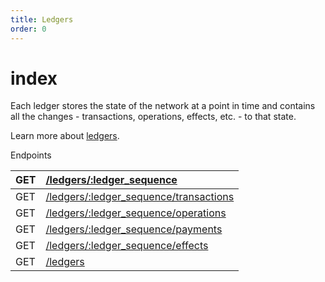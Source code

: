 ```yaml
---
title: Ledgers
order: 0
---
```


# index

Each ledger stores the state of the network at a point in time and contains all the changes - transactions, operations, effects, etc. - to that state.

Learn more about [ledgers](../../../glossary/ledger.md).

Endpoints

| GET | [/ledgers/:ledger\_sequence](https://developers.stellar.org/api/resources/ledgers/single/) |
| :--- | :--- |
| GET | [/ledgers/:ledger\_sequence/transactions](https://developers.stellar.org/api/resources/ledgers/transactions/) |
| GET | [/ledgers/:ledger\_sequence/operations](https://developers.stellar.org/api/resources/ledgers/operations/) |
| GET | [/ledgers/:ledger\_sequence/payments](https://developers.stellar.org/api/resources/ledgers/payments/) |
| GET | [/ledgers/:ledger\_sequence/effects](https://developers.stellar.org/api/resources/ledgers/effects/) |
| GET | [/ledgers](https://developers.stellar.org/api/resources/ledgers/list/) |

